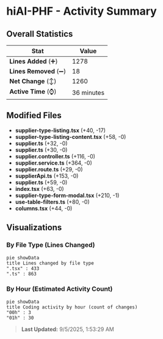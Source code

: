 # hiAI-PHF - Activity Summary 

## Overall Statistics

| Stat                   | Value                                                             |
| ---------------------- | ----------------------------------------------------------------- |
| **Lines Added** (➕)   | 1278                                          |
| **Lines Removed** (➖) | 18                                        |
| **Net Change** (↕)    | 1260                |
| **Active Time** (⌚)   | 36 minutes |


## Modified Files
- **supplier-type-listing.tsx** (+40, -17)
- **supplier-type-listing-content.tsx** (+58, -0)
- **supplier.ts** (+32, -0)
- **supplier.ts** (+30, -0)
- **supplier.controller.ts** (+116, -0)
- **supplier.service.ts** (+364, -0)
- **supplier.route.ts** (+29, -0)
- **supplierApi.ts** (+153, -0)
- **supplier.ts** (+59, -0)
- **index.tsx** (+63, -0)
- **supplier-type-form-modal.tsx** (+210, -1)
- **use-table-filters.ts** (+80, -0)
- **columns.tsx** (+44, -0)

## Visualizations

### By File Type (Lines Changed)

```mermaid
pie showData
title Lines changed by file type
".tsx" : 433
".ts" : 863
```

### By Hour (Estimated Activity Count)

```mermaid
pie showData
title Coding activity by hour (count of changes)
"00h" : 3
"01h" : 30
```


> **Last Updated:** 9/5/2025, 1:53:29 AM